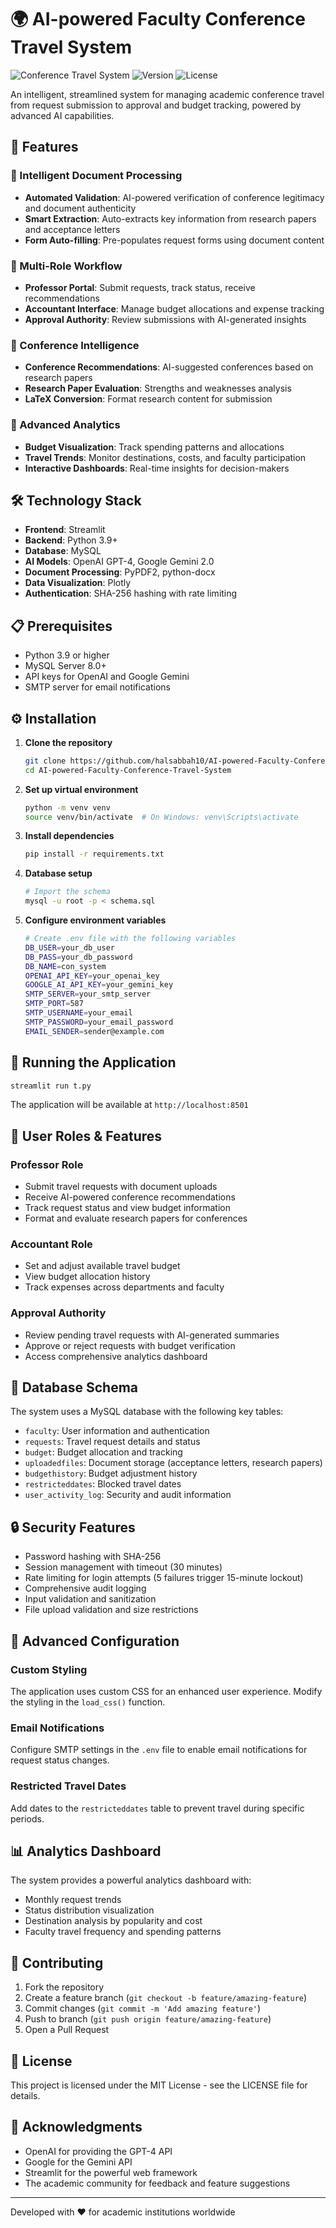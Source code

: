 # 🌍 AI-powered Faculty Conference Travel System

![Conference Travel System](https://img.shields.io/badge/Status-Active-brightgreen)
![Version](https://img.shields.io/badge/Version-1.0.0-blue)
![License](https://img.shields.io/badge/License-MIT-green)

An intelligent, streamlined system for managing academic conference travel from request submission to approval and budget tracking, powered by advanced AI capabilities.

## 🌟 Features

### 🔹 Intelligent Document Processing

- **Automated Validation**: AI-powered verification of conference legitimacy and document authenticity
- **Smart Extraction**: Auto-extracts key information from research papers and acceptance letters
- **Form Auto-filling**: Pre-populates request forms using document content

### 🔹 Multi-Role Workflow

- **Professor Portal**: Submit requests, track status, receive recommendations
- **Accountant Interface**: Manage budget allocations and expense tracking
- **Approval Authority**: Review submissions with AI-generated insights

### 🔹 Conference Intelligence

- **Conference Recommendations**: AI-suggested conferences based on research papers
- **Research Paper Evaluation**: Strengths and weaknesses analysis
- **LaTeX Conversion**: Format research content for submission

### 🔹 Advanced Analytics

- **Budget Visualization**: Track spending patterns and allocations
- **Travel Trends**: Monitor destinations, costs, and faculty participation
- **Interactive Dashboards**: Real-time insights for decision-makers

## 🛠️ Technology Stack

- **Frontend**: Streamlit
- **Backend**: Python 3.9+
- **Database**: MySQL
- **AI Models**: OpenAI GPT-4, Google Gemini 2.0
- **Document Processing**: PyPDF2, python-docx
- **Data Visualization**: Plotly
- **Authentication**: SHA-256 hashing with rate limiting

## 📋 Prerequisites

- Python 3.9 or higher
- MySQL Server 8.0+
- API keys for OpenAI and Google Gemini
- SMTP server for email notifications

## ⚙️ Installation

1. **Clone the repository**

   ```bash
   git clone https://github.com/halsabbah10/AI-powered-Faculty-Conference-Travel-System.git
   cd AI-powered-Faculty-Conference-Travel-System
   ```

2. **Set up virtual environment**

   ```bash
   python -m venv venv
   source venv/bin/activate  # On Windows: venv\Scripts\activate
   ```

3. **Install dependencies**

   ```bash
   pip install -r requirements.txt
   ```

4. **Database setup**

   ```bash
   # Import the schema
   mysql -u root -p < schema.sql
   ```

5. **Configure environment variables**
   ```bash
   # Create .env file with the following variables
   DB_USER=your_db_user
   DB_PASS=your_db_password
   DB_NAME=con_system
   OPENAI_API_KEY=your_openai_key
   GOOGLE_AI_API_KEY=your_gemini_key
   SMTP_SERVER=your_smtp_server
   SMTP_PORT=587
   SMTP_USERNAME=your_email
   SMTP_PASSWORD=your_email_password
   EMAIL_SENDER=sender@example.com
   ```

## 🚀 Running the Application

```bash
streamlit run t.py
```

The application will be available at `http://localhost:8501`

## 👤 User Roles & Features

### Professor Role

- Submit travel requests with document uploads
- Receive AI-powered conference recommendations
- Track request status and view budget information
- Format and evaluate research papers for conferences

### Accountant Role

- Set and adjust available travel budget
- View budget allocation history
- Track expenses across departments and faculty

### Approval Authority

- Review pending travel requests with AI-generated summaries
- Approve or reject requests with budget verification
- Access comprehensive analytics dashboard

## 💾 Database Schema

The system uses a MySQL database with the following key tables:

- `faculty`: User information and authentication
- `requests`: Travel request details and status
- `budget`: Budget allocation and tracking
- `uploadedfiles`: Document storage (acceptance letters, research papers)
- `budgethistory`: Budget adjustment history
- `restricteddates`: Blocked travel dates
- `user_activity_log`: Security and audit information

## 🔒 Security Features

- Password hashing with SHA-256
- Session management with timeout (30 minutes)
- Rate limiting for login attempts (5 failures trigger 15-minute lockout)
- Comprehensive audit logging
- Input validation and sanitization
- File upload validation and size restrictions

## 🔧 Advanced Configuration

### Custom Styling

The application uses custom CSS for an enhanced user experience. Modify the styling in the `load_css()` function.

### Email Notifications

Configure SMTP settings in the `.env` file to enable email notifications for request status changes.

### Restricted Travel Dates

Add dates to the `restricteddates` table to prevent travel during specific periods.

## 📊 Analytics Dashboard

The system provides a powerful analytics dashboard with:

- Monthly request trends
- Status distribution visualization
- Destination analysis by popularity and cost
- Faculty travel frequency and spending patterns

## 🤝 Contributing

1. Fork the repository
2. Create a feature branch (`git checkout -b feature/amazing-feature`)
3. Commit changes (`git commit -m 'Add amazing feature'`)
4. Push to branch (`git push origin feature/amazing-feature`)
5. Open a Pull Request

## 📜 License

This project is licensed under the MIT License - see the LICENSE file for details.

## 🙏 Acknowledgments

- OpenAI for providing the GPT-4 API
- Google for the Gemini API
- Streamlit for the powerful web framework
- The academic community for feedback and feature suggestions

---

Developed with ❤️ for academic institutions worldwide
